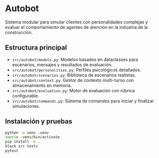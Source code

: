 # Autobot

Sistema modular para simular clientes con personalidades complejas y evaluar el
comportamiento de agentes de atención en la industria de la construcción.

## Estructura principal

- `src/autobot/models.py`: Modelos basados en dataclasses para escenarios, mensajes y
  resultados de evaluación.
- `src/autobot/personalities.py`: Perfiles psicológicos detallados.
- `src/autobot/scenarios.py`: Biblioteca de escenarios realistas.
- `src/autobot/context.py`: Gestor de contexto multi-turno con almacenamiento en
  memoria.
- `src/autobot/evaluation.py`: Motor de evaluación con rúbrica configurable.
- `src/autobot/commands.py`: Sistema de comandos para iniciar y finalizar
  simulaciones.

## Instalación y pruebas

```bash
python -m venv .venv
source .venv/bin/activate
pip install -e .
black src tests
pytest
```

